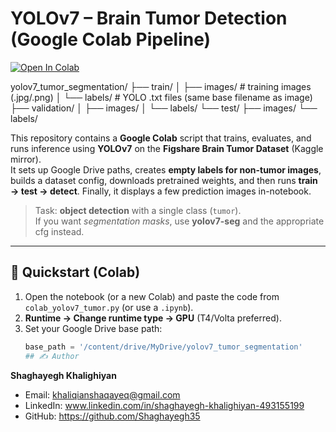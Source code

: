 # YOLOv7 – Brain Tumor Detection (Google Colab Pipeline)


[![Open In Colab](https://colab.research.google.com/assets/colab-badge.svg)](
https://colab.research.google.com/github/Shaghayegh35/yolov7-brain-tumor-colab-pipeline/blob/main/colab_yolov7_tumor.ipynb)


yolov7_tumor_segmentation/
├── train/
│   ├── images/   # training images (.jpg/.png)
│   └── labels/   # YOLO .txt files (same base filename as image)
├── validation/
│   ├── images/
│   └── labels/
└── test/
    ├── images/
    └── labels/


This repository contains a **Google Colab** script that trains, evaluates, and runs inference using **YOLOv7** on the **Figshare Brain Tumor Dataset** (Kaggle mirror).  
It sets up Google Drive paths, creates **empty labels for non-tumor images**, builds a dataset config, downloads pretrained weights, and then runs **train → test → detect**. Finally, it displays a few prediction images in-notebook.

> Task: **object detection** with a single class (`tumor`).  
> If you want *segmentation masks*, use **yolov7-seg** and the appropriate cfg instead.

---

## 🚀 Quickstart (Colab)

1. Open the notebook (or a new Colab) and paste the code from `colab_yolov7_tumor.py` (or use a `.ipynb`).
2. **Runtime → Change runtime type → GPU** (T4/Volta preferred).
3. Set your Google Drive base path:
   ```python
   base_path = '/content/drive/MyDrive/yolov7_tumor_segmentation'
   ## ✍️ Author
**Shaghayegh Khalighiyan**  
- Email: khaliqianshaqayeq@gmail.com
- LinkedIn: www.linkedin.com/in/shaghayegh-khalighiyan-493155199 
- GitHub: https://github.com/Shaghayegh35

